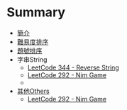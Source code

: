 # Summary

* [簡介](README.md)
* [難易度排序](sortbyacceptance.md)
* [題號排序](sortbynumber.md)
* 字串String
   * [LeetCode 344 - Reverse String](questions/344md.md)
   * [LeetCode 292 - Nim Game](questions/292md.md)
   * 
* [其他Others](others.md)
   * [LeetCode 292 - Nim Game](questions/292md.md)

